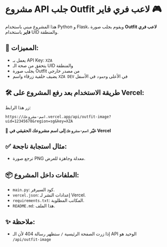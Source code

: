 
# مشروع API جلب Outfit لاعب فري فاير 🎮

هذا المشروع مبني باستخدام Python و Flask، ويقوم بجلب صورة **Outfit لاعب فري فاير** باستخدام UID والمنطقة.

## 🧩 المميزات:
- يعمل بـ API Key: `XZA`
- يتحقق من صحة الـ UID والمنطقة
- يجلب صورة Outfit من مصدر خارجي
- يضيف خلفية زرقاء واسم `XZA DEV` في الأعلى و`حمود` في الأسفل

## 🛠️ طريقة الاستخدام بعد رفع المشروع على Vercel:

زر هذا الرابط:
```
https://اسم-مشروعك.vercel.app/api/outfit-image?uid=12345678&region=sg&key=XZA
```

📌 **غيّر `اسم-مشروعك` إلى اسم مشروعك الحقيقي في Vercel**

## ✅ مثال استجابة ناجحة:
- ترجع صورة PNG معدلة وجاهزة للعرض.

## 📦 الملفات داخل المشروع:
- `main.py`: كود السيرفر.
- `vercel.json`: إعدادات النشر لـ Vercel.
- `requirements.txt`: المكاتب المطلوبة.
- `README.md`: هذا الملف.

## ✨ ملاحظة:
- إذا زرت الصفحة الرئيسية `/` ستظهر رسالة 404 لأن الـ API الوحيد هو `/api/outfit-image`
